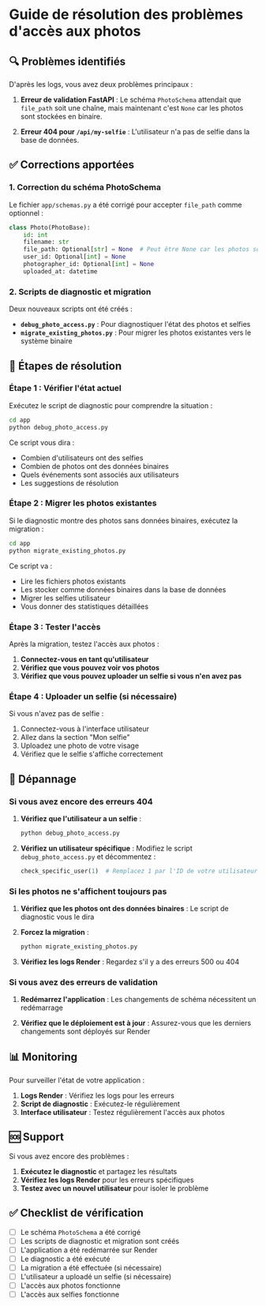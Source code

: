 # Guide de résolution des problèmes d'accès aux photos

## 🔍 Problèmes identifiés

D'après les logs, vous avez deux problèmes principaux :

1. **Erreur de validation FastAPI** : Le schéma `PhotoSchema` attendait que `file_path` soit une chaîne, mais maintenant c'est `None` car les photos sont stockées en binaire.

2. **Erreur 404 pour `/api/my-selfie`** : L'utilisateur n'a pas de selfie dans la base de données.

## ✅ Corrections apportées

### 1. Correction du schéma PhotoSchema

Le fichier `app/schemas.py` a été corrigé pour accepter `file_path` comme optionnel :

```python
class Photo(PhotoBase):
    id: int
    filename: str
    file_path: Optional[str] = None  # Peut être None car les photos sont stockées en binaire
    user_id: Optional[int] = None
    photographer_id: Optional[int] = None
    uploaded_at: datetime
```

### 2. Scripts de diagnostic et migration

Deux nouveaux scripts ont été créés :

- **`debug_photo_access.py`** : Pour diagnostiquer l'état des photos et selfies
- **`migrate_existing_photos.py`** : Pour migrer les photos existantes vers le système binaire

## 🚀 Étapes de résolution

### Étape 1 : Vérifier l'état actuel

Exécutez le script de diagnostic pour comprendre la situation :

```bash
cd app
python debug_photo_access.py
```

Ce script vous dira :
- Combien d'utilisateurs ont des selfies
- Combien de photos ont des données binaires
- Quels événements sont associés aux utilisateurs
- Les suggestions de résolution

### Étape 2 : Migrer les photos existantes

Si le diagnostic montre des photos sans données binaires, exécutez la migration :

```bash
cd app
python migrate_existing_photos.py
```

Ce script va :
- Lire les fichiers photos existants
- Les stocker comme données binaires dans la base de données
- Migrer les selfies utilisateur
- Vous donner des statistiques détaillées

### Étape 3 : Tester l'accès

Après la migration, testez l'accès aux photos :

1. **Connectez-vous en tant qu'utilisateur**
2. **Vérifiez que vous pouvez voir vos photos**
3. **Vérifiez que vous pouvez uploader un selfie si vous n'en avez pas**

### Étape 4 : Uploader un selfie (si nécessaire)

Si vous n'avez pas de selfie :

1. Connectez-vous à l'interface utilisateur
2. Allez dans la section "Mon selfie"
3. Uploadez une photo de votre visage
4. Vérifiez que le selfie s'affiche correctement

## 🔧 Dépannage

### Si vous avez encore des erreurs 404

1. **Vérifiez que l'utilisateur a un selfie** :
   ```bash
   python debug_photo_access.py
   ```

2. **Vérifiez un utilisateur spécifique** :
   Modifiez le script `debug_photo_access.py` et décommentez :
   ```python
   check_specific_user(1)  # Remplacez 1 par l'ID de votre utilisateur
   ```

### Si les photos ne s'affichent toujours pas

1. **Vérifiez que les photos ont des données binaires** :
   Le script de diagnostic vous le dira

2. **Forcez la migration** :
   ```bash
   python migrate_existing_photos.py
   ```

3. **Vérifiez les logs Render** :
   Regardez s'il y a des erreurs 500 ou 404

### Si vous avez des erreurs de validation

1. **Redémarrez l'application** :
   Les changements de schéma nécessitent un redémarrage

2. **Vérifiez que le déploiement est à jour** :
   Assurez-vous que les derniers changements sont déployés sur Render

## 📊 Monitoring

Pour surveiller l'état de votre application :

1. **Logs Render** : Vérifiez les logs pour les erreurs
2. **Script de diagnostic** : Exécutez-le régulièrement
3. **Interface utilisateur** : Testez régulièrement l'accès aux photos

## 🆘 Support

Si vous avez encore des problèmes :

1. **Exécutez le diagnostic** et partagez les résultats
2. **Vérifiez les logs Render** pour les erreurs spécifiques
3. **Testez avec un nouvel utilisateur** pour isoler le problème

## ✅ Checklist de vérification

- [ ] Le schéma `PhotoSchema` a été corrigé
- [ ] Les scripts de diagnostic et migration sont créés
- [ ] L'application a été redémarrée sur Render
- [ ] Le diagnostic a été exécuté
- [ ] La migration a été effectuée (si nécessaire)
- [ ] L'utilisateur a uploadé un selfie (si nécessaire)
- [ ] L'accès aux photos fonctionne
- [ ] L'accès aux selfies fonctionne 